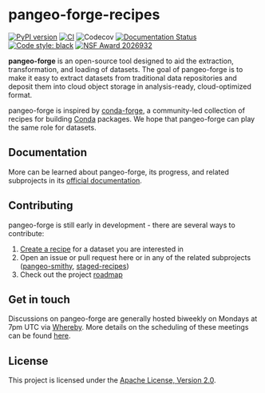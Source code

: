 # pangeo-forge-recipes

[![PyPI version](https://badge.fury.io/py/pangeo-forge-recipes.svg)](https://badge.fury.io/py/pangeo-forge-recipes)
[![CI](https://github.com/pangeo-forge/pangeo-forge-recipes/actions/workflows/test-integration.yaml/badge.svg)](https://github.com/pangeo-forge/pangeo-forge-recipes/actions/workflows/test-integration.yaml)
![Codecov](https://img.shields.io/codecov/c/github/pangeo-forge/pangeo-forge-recipes)
[![Documentation Status](https://readthedocs.org/projects/pangeo-forge/badge/?version=latest)](https://pangeo-forge.readthedocs.io/en/latest/?badge=latest)
[![Code style: black](https://img.shields.io/badge/code%20style-black-000000.svg)](https://github.com/psf/black)
[![NSF Award 2026932](https://img.shields.io/badge/NSF-2026932-blue)](https://www.nsf.gov/awardsearch/showAward?AWD_ID=2026932&HistoricalAwards=false)

__pangeo-forge__ is an open-source tool designed to aid the extraction, transformation, and loading of datasets. The goal of pangeo-forge is to make it easy to extract datasets from traditional data repositories and deposit them into cloud object storage in analysis-ready, cloud-optimized format.

pangeo-forge is inspired by [conda-forge](https://conda-forge.org/), a community-led collection of recipes for building [Conda](https://docs.conda.io/en/latest/) packages. We hope that pangeo-forge can play the same role for datasets.

## Documentation

More can be learned about pangeo-forge, its progress, and related subprojects in its [official documentation](https://pangeo-forge.readthedocs.io).

## Contributing

pangeo-forge is still early in development - there are several ways to contribute:

1. [Create a recipe](https://pangeo-forge.readthedocs.io/en/latest/pangeo_forge_recipes/recipe_user_guide/index.html) for a dataset you are interested in
2. Open an issue or pull request here or in any of the related subprojects ([pangeo-smithy](https://github.com/pangeo-forge/pangeo-smithy), [staged-recipes](https://github.com/pangeo-forge/staged-recipes))
3. Check out the project [roadmap](https://github.com/pangeo-forge/roadmap)

## Get in touch

Discussions on pangeo-forge are generally hosted biweekly on Mondays at 7pm UTC via [Whereby](https://whereby.com/pangeo). More details on the scheduling of these meetings can be found [here](https://github.com/pangeo-forge/roadmap/issues/3).

## License

This project is licensed under the [Apache License, Version 2.0](https://github.com/pangeo-forge/pangeo-forge-recipes/blob/master/LICENSE).
